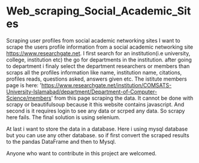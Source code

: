 # Web_scraping_Social_Academic_Sites
Scraping user profiles from social academic networking sites 
I want to scrape the users profile information from a social academic networking site 
https://www.researchgate.net. I first search for an institution(i.e university, college, institution etc)
the go for departments in the institution. after going to department i finaly select the department researchers
or members than scraps all the profiles information like name, institution name, citations, profiles reads, questions
asked, answers given etc.
The istitute members page is here:
'https://www.researchgate.net/institution/COMSATS-University-Islamabad/department/Department-of-Computer-Science/members'
from this page scraping the data.
It cannot be done with scrapy or beautifulsoup because it this website contains javascript.
And second is it requires login to see any data or scrped any data.
So scrapy here fails.
The final solution is using selenium.

At last i want to store the data in a database. Here i using mysql database but you can use any other database. 
so if first convert the scraped results to the pandas DataFrame and then to Mysql. 

Anyone who want to contribute in this project are welcomed.


